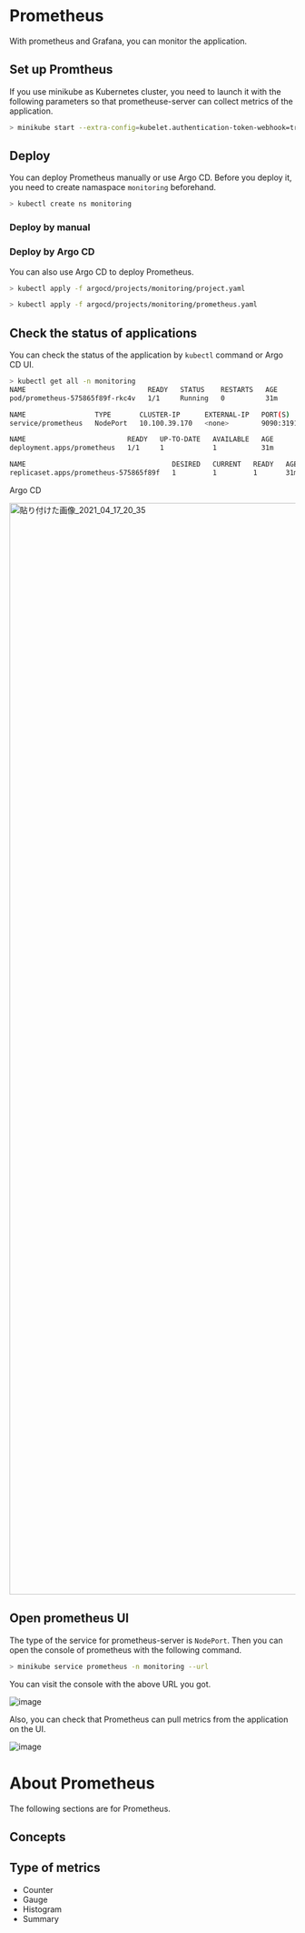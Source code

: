 # Prometheus

With prometheus and Grafana, you can monitor the application.

## Set up Promtheus

If you use minikube as Kubernetes cluster, you need to launch it with the following parameters so that prometheuse-server can collect metrics of the application.

```bash
> minikube start --extra-config=kubelet.authentication-token-webhook=true --extra-config=kubelet.authorization-mode=Webhook
```

## Deploy

You can deploy Prometheus manually or use Argo CD. Before you deploy it, you need to create namaspace `monitoring` beforehand.

```bash
> kubectl create ns monitoring
```

### Deploy by manual

### Deploy by Argo CD

You can also use Argo CD to deploy Prometheus.

```bash
> kubectl apply -f argocd/projects/monitoring/project.yaml

> kubectl apply -f argocd/projects/monitoring/prometheus.yaml
```

## Check the status of applications

You can check the status of the application by `kubectl` command or Argo CD UI.

```bash
> kubectl get all -n monitoring
NAME                              READY   STATUS    RESTARTS   AGE
pod/prometheus-575865f89f-rkc4v   1/1     Running   0          31m

NAME                 TYPE       CLUSTER-IP      EXTERNAL-IP   PORT(S)          AGE
service/prometheus   NodePort   10.100.39.170   <none>        9090:31919/TCP   34m

NAME                         READY   UP-TO-DATE   AVAILABLE   AGE
deployment.apps/prometheus   1/1     1            1           31m

NAME                                    DESIRED   CURRENT   READY   AGE
replicaset.apps/prometheus-575865f89f   1         1         1       31m
```

Argo CD

<img width="1920" alt="貼り付けた画像_2021_04_17_20_35" src="https://user-images.githubusercontent.com/45956169/115111709-86d97b80-9fbc-11eb-928c-4ee4789255ff.png">

## Open prometheus UI

The type of the service for prometheus-server is `NodePort`. Then you can open the console of prometheus with the following command.

```bash
> minikube service prometheus -n monitoring --url
```

You can visit the console with the above URL you got.

![image](https://user-images.githubusercontent.com/45956169/115111489-973d2680-9fbb-11eb-90cc-fc895d407c86.png)

Also, you can check that Prometheus can pull metrics from the application on the UI.

![image](https://user-images.githubusercontent.com/45956169/115111520-c05db700-9fbb-11eb-8c86-acc58e4c28d6.png)

# About Prometheus

The following sections are for Prometheus.

## Concepts

## Type of metrics

- Counter
- Gauge
- Histogram
- Summary
